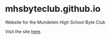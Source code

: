 mhsbyteclub.github.io
=====================

Website for the Mundelein High School Byte Club

Visit the site [here](http://www.mhsbyte.org "Byte Club's Homepage").